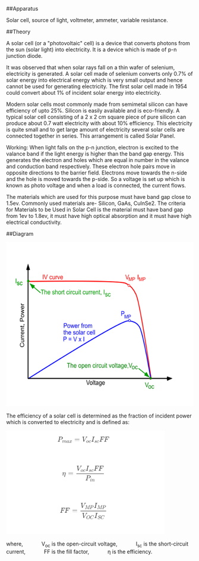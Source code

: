 ##Apparatus

<p>Solar cell, source of light, voltmeter, ammeter, variable resistance.</p>

##Theory

<p>A solar cell (or a "photovoltaic" cell) is a device that converts photons from the sun (solar light) into electricity. It is a device which is made of p-n junction diode.</p>

<p>It was observed that when solar rays fall on a thin wafer of selenium, electricity is generated. A solar cell made of selenium converts only 0.7% of solar energy into electrical energy which is very small output and hence cannot be used for generating electricity. The first solar cell made in 1954 could convert about 1% of incident solar energy into electricity.</p>

<p>Modern solar cells most commonly made from semimetal silicon can have efficiency of upto 25%. Silicon is easily available and is eco-friendly. A typical solar cell consisting of a 2 x 2 cm square piece of pure silicon can produce about 0.7 watt electricity with about 10% efficiency. This electricity is quite small and to get large amount of electricity several solar cells are connected together in series. This arrangement is called Solar Panel.</p>

<p>Working: When light falls on the p-n junction, electron is excited to the valance band if the light energy is higher than the band gap energy. This generates the electron and holes which are equal in number in the valance and conduction band respectively. These electron hole pairs move in opposite directions to the barrier field. Electrons move towards the n-side and the hole is moved towards the p-side. So a voltage is set up which is known as photo voltage and when a load is connected, the current flows.</p>

<p>The materials which are used for this purpose must have band gap close to 1.5ev. Commonly used materials are- Silicon, GaAs, CuInSe2. The criteria for Materials to be Used in Solar Cell is the material must have band gap from 1ev to 1.8ev, it must have high optical absorption and it must have high electrical conductivity.</p>

##Diagram

![Diagram](./images/dia1.png)

<p>The efficiency of a solar cell is determined as the fraction of incident power which is converted to electricity and is defined as:</p>

![Formula](./images/formula1.png)

where,
&emsp;&emsp;&emsp; V<sub>oc</sub> is the open-circuit voltage,
&emsp;&emsp;&emsp; I<sub>sc</sub> is the short-circuit current,
&emsp;&emsp;&emsp; FF is the fill factor,
&emsp;&emsp;&emsp; η is the efficiency.

